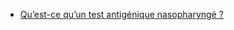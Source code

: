 - [Qu’est-ce qu’un test antigénique nasopharyngé ?](/tests-de-depistage.html#qu-est-ce-qu-un-test-antigenique-nasopharynge)
